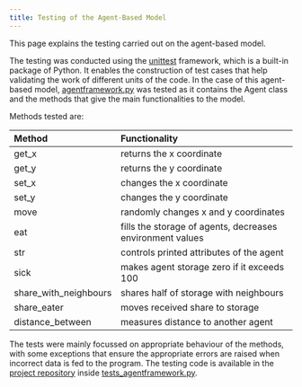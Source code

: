 ```yaml
---
title: Testing of the Agent-Based Model
---
```



This page explains the testing carried out on the agent-based model.

The testing was conducted using the [unittest](https://www.docs.python.org/3/library/unittest.html) framework, which is a built-in package of Python. It enables the construction of test cases that help validating the work of different units of the code. In the case of this agent-based model, [agentframework.py](https://github.com/simagyari/GEOG5990M/blob/main/agentframework.py) was tested as it contains the Agent class and the methods that give the main functionalities to the model.

Methods tested are:

| **Method** | **Functionality** |
| :----- | :------------ |
| get_x | returns the x coordinate |
| get_y | returns the y coordinate |
| set_x | changes the x coordinate |
| set_y | changes the y coordinate |
| move | randomly changes x and y coordinates |
| eat | fills the storage of agents, decreases environment values |
| str | controls printed attributes of the agent |
| sick | makes agent storage zero if it exceeds 100 |
| share_with_neighbours | shares half of storage with neighbours |
| share_eater | moves received share to storage |
| distance_between | measures distance to another agent |

The tests were mainly focussed on appropriate behaviour of the methods, with some exceptions that ensure the appropriate errors are raised when incorrect data is fed to the program. The testing code is available in the [project repository](https://github.com/simagyari/GEOG5990M) inside [tests_agentframework.py](https://github.com/simagyari/GEOG5990M/blob/main/agentframework.py).
